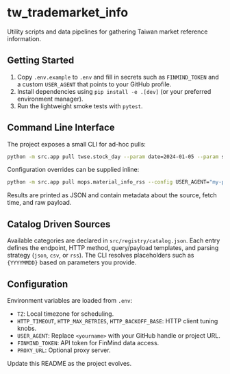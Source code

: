 # tw_trademarket_info

Utility scripts and data pipelines for gathering Taiwan market reference information.

## Getting Started
1. Copy `.env.example` to `.env` and fill in secrets such as `FINMIND_TOKEN` and a custom `USER_AGENT` that points to your GitHub profile.
2. Install dependencies using `pip install -e .[dev]` (or your preferred environment manager).
3. Run the lightweight smoke tests with `pytest`.

## Command Line Interface

The project exposes a small CLI for ad-hoc pulls:

```bash
python -m src.app pull twse.stock_day --param date=2024-01-05 --param stockNo=2330
```

Configuration overrides can be supplied inline:

```bash
python -m src.app pull mops.material_info_rss --config USER_AGENT="my-project/0.1"
```

Results are printed as JSON and contain metadata about the source, fetch time, and raw payload.

## Catalog Driven Sources

Available categories are declared in `src/registry/catalog.json`. Each entry defines the endpoint, HTTP method, query/payload templates, and parsing strategy (`json`, `csv`, or `rss`). The CLI resolves placeholders such as `{YYYYMMDD}` based on parameters you provide.

## Configuration
Environment variables are loaded from `.env`:

- `TZ`: Local timezone for scheduling.
- `HTTP_TIMEOUT`, `HTTP_MAX_RETRIES`, `HTTP_BACKOFF_BASE`: HTTP client tuning knobs.
- `USER_AGENT`: Replace `<yourname>` with your GitHub handle or project URL.
- `FINMIND_TOKEN`: API token for FinMind data access.
- `PROXY_URL`: Optional proxy server.

Update this README as the project evolves.
